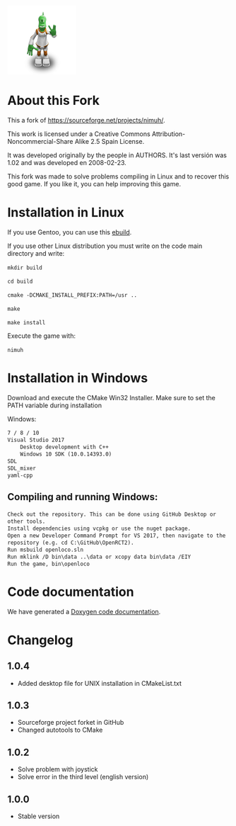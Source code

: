 ![Nimuh](https://github.com/Turulomio/nimuh/blob/master/data/nimuh.png)

About this Fork
===============
This a fork of  https://sourceforge.net/projects/nimuh/.

This work is licensed under a Creative Commons Attribution-Noncommercial-Share Alike 2.5 Spain License. 

It was developed originally by the people in AUTHORS. It's last versión was 1.02 and was developed en 2008-02-23.

This fork was made to solve problems compiling in Linux and to recover this good game. If you like it, you can help improving this game.

Installation in Linux
=====================
If you use Gentoo, you can use this [ebuild](https://github.com/Turulomio/myportage/blob/master/games-puzzle/nimuh).

If you use other Linux distribution you must write on the code main directory and write:

`mkdir build`

`cd build`

`cmake -DCMAKE_INSTALL_PREFIX:PATH=/usr ..`

`make`

`make install`

Execute the game with:
 
`nimuh`

Installation in Windows
=======================
Download and execute the CMake Win32 Installer. Make sure to set the PATH variable during installation

Windows:

    7 / 8 / 10
    Visual Studio 2017
        Desktop development with C++
        Windows 10 SDK (10.0.14393.0)
    SDL
    SDL_mixer
    yaml-cpp

Compiling and running Windows:
------------------------------
    Check out the repository. This can be done using GitHub Desktop or other tools.
    Install dependencies using vcpkg or use the nuget package.
    Open a new Developer Command Prompt for VS 2017, then navigate to the repository (e.g. cd C:\GitHub\OpenRCT2).
    Run msbuild openloco.sln
    Run mklink /D bin\data ..\data or xcopy data bin\data /EIY
    Run the game, bin\openloco




Code documentation
==================
We have generated a [Doxygen code documentation](http://turulomio.users.sourceforge.net/doxygen/nimuh/index.html).

Changelog
=========
1.0.4
-----
- Added desktop file for UNIX installation in CMakeList.txt

1.0.3
-----
- Sourceforge project forket in GitHub
- Changed autotools to CMake

1.0.2
-----
- Solve problem with joystick
- Solve error in the third level (english version)

1.0.0
-----
- Stable version

